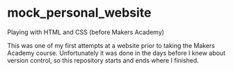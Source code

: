 # mock_personal_website
Playing with HTML and CSS (before Makers Academy)

This was one of my first attempts at a website prior to taking the Makers Academy course. Unfortunately it was done in the days before I knew about version control, so this repository starts and ends where I finished.
